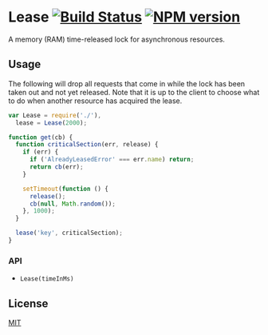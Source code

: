 # Lease [![Build Status](https://secure.travis-ci.org/areusjs/lease.png)](http://travis-ci.org/areusjs/lease) [![NPM version](https://badge.fury.io/js/lease.svg)](http://badge.fury.io/js/lease)

A memory (RAM) time-released lock for asynchronous resources.


## Usage

The following will drop all requests that come in while
the lock has been taken out and not yet released. Note that
it is up to the client to choose what to do
when another resource has acquired the lease.

```js
var Lease = require('./'),
  lease = Lease(2000);

function get(cb) {
  function criticalSection(err, release) {
    if (err) {
      if ('AlreadyLeasedError' === err.name) return;
      return cb(err);
    }

    setTimeout(function () {
      release();
      cb(null, Math.random());
    }, 1000);
  }

  lease('key', criticalSection);
}
```


### API

  - `Lease(timeInMs)`


## License

[MIT](/LICENSE)

